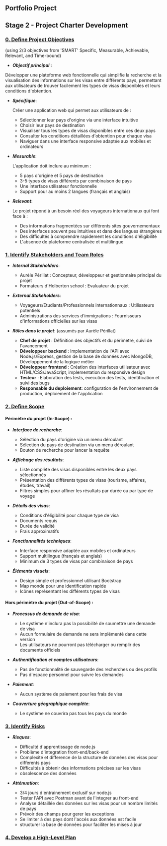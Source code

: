 ## Portfolio Project
## Stage 2 - Project Charter Development

### <ins>0. Define Project Objectives</ins> 
(using 2/3 objectives from 'SMART' Specific, Measurable, Achievable, Relevant, and Time-bound)

- ***Objectif principal*** :

Développer une plateforme web fonctionnelle qui simplifie la recherche et la visualisation des informations sur les visas entre différents pays, permettant aux utilisateurs de trouver facilement les types de visas disponibles et leurs conditions d'obtention.

- ***Spécifique***:

    Créer une application web qui permet aux utilisateurs de :

    * Sélectionner leur pays d'origine via une interface intuitive
    * Choisir leur pays de destination
    * Visualiser tous les types de visas disponibles entre ces deux pays
    * Consulter les conditions détaillées d'obtention pour chaque visa
    * Naviguer dans une interface responsive adaptée aux mobiles et ordinateurs

- ***Mesurable***:

    L'application doit inclure au minimum :

    * 5 pays d'origine et 5 pays de destination
    * 3-5 types de visas différents par combinaison de pays
    * Une interface utilisateur fonctionnelle
    * Support pour au moins 2 langues (français et anglais)

- ***Relevant***:

    Le projet répond à un besoin réel des voyageurs internationaux qui font face à :

    * Des informations fragmentées sur différents sites gouvernementaux
    * Des interfaces souvent peu intuitives et dans des langues étrangères
    * Des difficultés à comprendre rapidement les conditions d'éligibilité
    * L'absence de plateforme centralisée et multilingue

### <ins>1. Identify Stakeholders and Team Roles</ins>

- ***Internal Stakeholders***:

    - Aurèle Périllat : Concepteur, développeur et gestionnaire principal du projet
    - Formateurs d'Holberton school : Evaluateur du projet

- ***External Stakeholders***:

    - Voyageurs/Etudiants/Professionnels internationnaux : Utilisateurs potentiels
    - Administrations des services d'immigrations : Fournisseurs d'informations officielles sur les visas

- ***Rôles dans le projet***: (assumés par Aurèle Périllat)

    - **Chef de projet** : Définition des objectifs et du périmetre, suivi de l'avancement
    - **Développeur backend** : Implementation de l'API avec Node.js/Express, gestion de la base de données avec MongoDB, Développement de la logique métier
    - **Développeur frontend** : Création des interfaces utilisateur avec HTML/CSS/JavaScript, implementation du responsive design
    - **Testeur** : Elaboration des tests, execution des tests, identification et suivi des bugs
    - **Responsable du deploiement**: configuration de l'environnement de production, déploiement de l'application


### <ins>2. Define Scope</ins>

#### Périmètre du projet (In-Scope) :

- ***Interface de recherche***:

    - Sélection du pays d'origine via un menu déroulant
    - Sélection du pays de destination via un menu déroulant
    - Bouton de recherche pour lancer la requête


- ***Affichage des résultats***:

    - Liste complète des visas disponibles entre les deux pays sélectionnés
    - Présentation des différents types de visas (tourisme, affaires, études, travail)
    - Filtres simples pour affiner les résultats par durée ou par type de voyage


- ***Détails des visas***:

    - Conditions d'éligibilité pour chaque type de visa
    - Documents requis
    - Durée de validité
    - Frais approximatifs


- ***Fonctionnalités techniques***:

    - Interface responsive adaptée aux mobiles et ordinateurs
    - Support multilingue (français et anglais)
    - Minimum de 3 types de visas par combinaison de pays


- ***Éléments visuels***:

    - Design simple et professionnel utilisant Bootstrap
    - Map monde pour une identification rapide
    - Icônes représentant les différents types de visas

#### Hors périmètre du projet (Out-of-Scope) :

- ***Processus de demande de visa***:

    - Le système n'inclura pas la possibilité de soumettre une demande de visa
    - Aucun formulaire de demande ne sera implémenté dans cette version
    - Les utilisateurs ne pourront pas télécharger ou remplir des documents officiels


- ***Authentification et comptes utilisateurs***:

    - Pas de fonctionnalité de sauvegarde des recherches ou des profils
    - Pas d'espace personnel pour suivre les demandes


- ***Paiement***:

    - Aucun système de paiement pour les frais de visa


- ***Couverture géographique complète***:

    - Le système ne couvrira pas tous les pays du monde


### <ins>3. Identify Risks</ins>

- ***Risques***:

    - Difficulté d'apprentissage de node.js
    - Problème d'integration front-end/back-end
    - Complexité et difference de la structure de données des visas pour differents pays
    - Difficultés à obtenir des informations précises sur les visas
    - obsolescence des données

- ***Atténuation***:

    - 3/4 jours d'entrainement exclusif sur node.js
    - Tester l'API avec Postman avant de l'integrer au front-end
    - Analyse détaillée des données sur les visas pour un nombre limités de pays
    - Prévoir des champs pour gerer les exceptions
    - Se limiter à des pays dont l'accés aux données est facile
    - structurer la base de données pour faciliter les mises à jour

### <ins>4. Develop a High-Level Plan</ins>